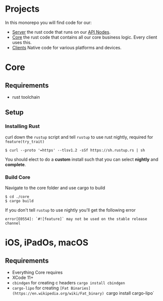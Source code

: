 # Projects

In this monorepo you will find code for our:
+ [Server](../server) the rust code that runs on our [API Nodes](overview.md).
+ [Core](../core) the rust code that contains all our core business logic. Every client uses this.
+ [Clients](../clients) Native code for various platforms and devices.

# Core

## Requirements

+ rust toolchain

## Setup

### Installing Rust

curl down the `rustup` script and tell `rustup` to use rust nightly, required for `feature(try_trait)`
```
$ curl --proto '=https' --tlsv1.2 -sSf https://sh.rustup.rs | sh
```

You should elect to do a **custom** install such that you can select **nightly** and **complete**.

### Build Core

Navigate to the core folder and use cargo to build
```shell script
$ cd ./core
$ cargo build
``` 

If you don't tell `rustup` to use nightly you'll get the following error
```shell script
error[E0554]: `#![feature]` may not be used on the stable release channel
```

# iOS, iPadOs, macOS

## Requirements
+ Everything Core requires
+ XCode 11+
+ `cbindgen` for creating c headers `cargo install cbindgen`
+ `cargo-lipo` for creating `[Fat Binaries](https://en.wikipedia.org/wiki/Fat_binary) `cargo install cargo-lipo`
